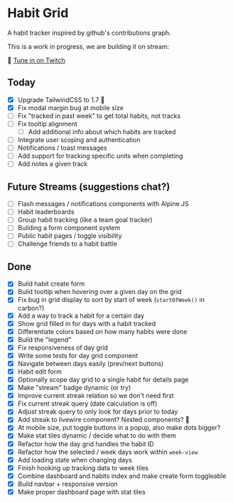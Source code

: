 # Habit Grid

<!-- https://github.com/austenc/habitgrid -->

A habit tracker inspired by github's contributions graph.

This is a work in progress, we are building it on stream:

🎥 [Tune in on Twitch](https://twitch.tv/austencam)

## Today

-   [x] Upgrade TailwindCSS to 1.7 🚀
-   [x] Fix modal margin bug at mobile size
-   [ ] Fix "tracked in past week" to get total habits, not tracks
-   [ ] Fix tooltip alignment
    -   [ ] Add additional info about which habits are tracked
-   [ ] Integrate user scoping and authentication
-   [ ] Notifications / toast messages
-   [ ] Add support for tracking specific units when completing
-   [ ] Add notes a given track

## Future Streams (suggestions chat?)

-   [ ] Flash messages / notifications components with Alpine JS
-   [ ] Habit leaderboards
-   [ ] Group habit tracking (like a team goal tracker)
-   [ ] Building a form component system
-   [ ] Public habit pages / toggle visibility
-   [ ] Challenge friends to a habit battle

## Done

-   [x] Build habit create form
-   [x] Build tooltip when hovering over a given day on the grid
-   [x] Fix bug in grid display to sort by start of week (`startOfWeek()` in carbon?)
-   [x] Add a way to track a habit for a certain day
-   [x] Show grid filled in for days with a habit tracked
-   [x] Differentiate colors based on how many habits were done
-   [x] Build the "legend"
-   [x] Fix responsiveness of day grid
-   [x] Write some tests for day grid component
-   [x] Navigate between days easily (prev/next buttons)
-   [x] Habit edit form
-   [x] Optionally scope day grid to a single habit for details page
-   [x] Make "stream" badge dynamic (or try)
-   [x] Improve current streak relation so we don't need first
-   [x] Fix current streak query (date calculation is off)
-   [x] Adjust streak query to only look for days prior to today
-   [x] Add streak to livewire component? Nested components? 🤔
-   [x] At mobile size, put toggle buttons in a popup, also make dots bigger?
-   [x] Make stat tiles dynamic / decide what to do with them
-   [x] Refactor how the day grid handles the habit ID
-   [x] Refactor how the selected / week days work within `week-view`
-   [x] Add loading state when changing days
-   [x] Finish hooking up tracking data to week tiles
-   [x] Combine dashboard and habits index and make create form toggleable
-   [x] Build navbar + responsive version
-   [x] Make proper dashboard page with stat tiles
